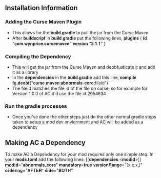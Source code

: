 ## Installation Information
### Adding the Curse Maven Plugin
   - This allows for the 𝐛𝐮𝐢𝐥𝐝.𝐠𝐫𝐚𝐝𝐥𝐞 to pull the jar from the Curse Maven
   - After 𝐛𝐮𝐢𝐥𝐝𝐬𝐜𝐫𝐢𝐩𝐭 in 𝐛𝐮𝐢𝐥𝐝.𝐠𝐫𝐚𝐝𝐥𝐞 put the following lines, 
      𝐩𝐥𝐮𝐠𝐢𝐧𝐬 {
         𝐢𝐝 "𝐜𝐨𝐦.𝐰𝐲𝐧𝐩𝐫𝐢𝐜𝐞.𝐜𝐮𝐫𝐬𝐞𝐦𝐚𝐯𝐞𝐧" 𝐯𝐞𝐫𝐬𝐢𝐨𝐧 "𝟐.𝟏.𝟏"
      }
### Compiling the Dependency
   - This will get the jar from the Curse Maven and deobfusticate it and add it as a library
   - In the 𝐝𝐞𝐩𝐞𝐧𝐝𝐞𝐧𝐜𝐢𝐞𝐬 in the 𝐛𝐮𝐢𝐥𝐝.𝐠𝐫𝐚𝐝𝐥𝐞 add this line,
      𝐜𝐨𝐦𝐩𝐢𝐥𝐞 𝐟𝐠.𝐝𝐞𝐨𝐛𝐟("𝐜𝐮𝐫𝐬𝐞.𝐦𝐚𝐯𝐞𝐧:𝐚𝐛𝐧𝐨𝐫𝐦𝐚𝐥𝐬-𝐜𝐨𝐫𝐞:fileid")
   - The fileid matches the file id of the file on curse, so for example for Version 1.0.0 of AC it'd use the file id 2954634
### Run the gradle processes
   - Once you've done the other steps just do the other normal gradle steps taken to setup a mod dev enviornment and AC will be added as a      dependency

## Making AC a Dependency
To make AC a Dependency for your mod requires only one simple step.
In your 𝐦𝐨𝐝𝐬.𝐭𝐨𝐦𝐥 add the following lines:
[[𝐝𝐞𝐩𝐞𝐧𝐝𝐞𝐧𝐜𝐢𝐞𝐬.<𝐦𝐨𝐝𝐢𝐝>]]
    𝐦𝐨𝐝𝐈𝐝="𝐚𝐛𝐧𝐨𝐫𝐦𝐚𝐥𝐬_𝐜𝐨𝐫𝐞"
    𝐦𝐚𝐧𝐝𝐚𝐭𝐨𝐫𝐲=𝐭𝐫𝐮𝐞
    𝐯𝐞𝐫𝐬𝐢𝐨𝐧𝐑𝐚𝐧𝐠𝐞="[x.x.x,)"
    𝐨𝐫𝐝𝐞𝐫𝐢𝐧𝐠="𝐀𝐅𝐓𝐄𝐑"
    𝐬𝐢𝐝𝐞="𝐁𝐎𝐓𝐇"
